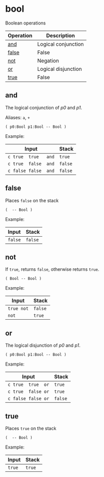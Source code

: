 <!-- Document generated by "gen-doc"; DO NOT EDIT -->

# bool

Boolean operations

| Operation       | Description
|-----------------|---------------
| [and](#and)     | Logical conjunction
| [false](#false) | False
| [not](#not)     | Negation
| [or](#or)       | Logical disjunction
| [true](#true)   | False


## and

The logical conjunction of *p0* and *p1*.

Aliases: `a`, `+`

	( p0:Bool p1:Bool -- Bool )

Example:

<!-- test: and -->

| Input                | Stack
|----------------------|---------------
| `c true  true   and` | `true` 
| `c true  false  and` | `false` 
| `c false false  and` | `false` 

## false

Places `false` on the stack

	(  -- Bool )

Example:

<!-- test: false -->

| Input   | Stack
|---------|---------------
| `false` | `false` 

## not

If `true`, returns `false`, otherwise returns `true`.

	( Bool -- Bool )

Example:

<!-- test: not -->

| Input      | Stack
|------------|---------------
| `true not` | `false` 
| `not     ` | `true` 

## or

The logical disjunction of *p0* and *p1*.

	( p0:Bool p1:Bool -- Bool )

Example:

<!-- test: or -->

| Input              | Stack
|--------------------|---------------
| `c true  true  or` | `true` 
| `c true  false or` | `true` 
| `c false false or` | `false` 

## true

Places `true` on the stack

	(  -- Bool )

Example:

<!-- test: true -->

| Input  | Stack
|--------|---------------
| `true` | `true` 

